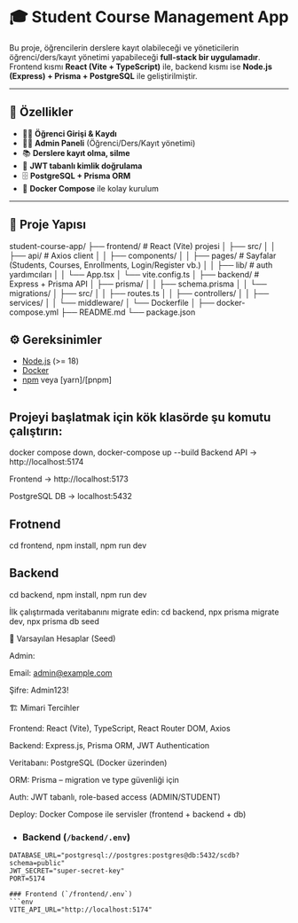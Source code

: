 # 🎓 Student Course Management App

Bu proje, öğrencilerin derslere kayıt olabileceği ve yöneticilerin öğrenci/ders/kayıt yönetimi yapabileceği **full-stack bir uygulamadır**.  
Frontend kısmı **React (Vite + TypeScript)** ile, backend kısmı ise **Node.js (Express) + Prisma + PostgreSQL** ile geliştirilmiştir.  

---

## 🚀 Özellikler
- 👩‍🎓 **Öğrenci Girişi & Kaydı**
- 🧑‍💼 **Admin Paneli** (Öğrenci/Ders/Kayıt yönetimi)
- 📚 **Derslere kayıt olma, silme**
- 🔐 **JWT tabanlı kimlik doğrulama**
- 🗄 **PostgreSQL + Prisma ORM**
- 🐳 **Docker Compose** ile kolay kurulum

---

## 📂 Proje Yapısı

student-course-app/
├── frontend/ # React (Vite) projesi
│ ├── src/
│ │ ├── api/ # Axios client
│ │ ├── components/
│ │ ├── pages/ # Sayfalar (Students, Courses, Enrollments, Login/Register vb.)
│ │ ├── lib/ # auth yardımcıları
│ │ └── App.tsx
│ └── vite.config.ts
│
├── backend/ # Express + Prisma API
│ ├── prisma/
│ │ ├── schema.prisma
│ │ └── migrations/
│ ├── src/
│ │ ├── routes.ts
│ │ ├── controllers/
│ │ ├── services/
│ │ └── middleware/
│ └── Dockerfile
│
├── docker-compose.yml
├── README.md
└── package.json

## ⚙️ Gereksinimler
- [Node.js](https://nodejs.org/) (>= 18)
- [Docker](https://www.docker.com/)
- [npm](https://www.npmjs.com/) veya [yarn]/[pnpm]
- 

## Projeyi başlatmak için kök klasörde şu komutu çalıştırın:
docker compose down,
docker-compose up --build
Backend API → http://localhost:5174

Frontend → http://localhost:5173

PostgreSQL DB → localhost:5432

## Frotnend
cd frontend,
npm install,
npm run dev

## Backend 
cd backend,
npm install,
npm run dev

 İlk çalıştırmada veritabanını migrate edin:
 cd backend,
npx prisma migrate dev,
npx prisma db seed

👤 Varsayılan Hesaplar (Seed)

Admin:

Email: admin@example.com

Şifre: Admin123!


🏗 Mimari Tercihler

Frontend: React (Vite), TypeScript, React Router DOM, Axios

Backend: Express.js, Prisma ORM, JWT Authentication

Veritabanı: PostgreSQL (Docker üzerinden)

ORM: Prisma – migration ve type güvenliği için

Auth: JWT tabanlı, role-based access (ADMIN/STUDENT)

Deploy: Docker Compose ile servisler (frontend + backend + db)




- ### Backend (`/backend/.env`)
```env
DATABASE_URL="postgresql://postgres:postgres@db:5432/scdb?schema=public"
JWT_SECRET="super-secret-key"
PORT=5174

### Frontend (`/frontend/.env`)
```env
VITE_API_URL="http://localhost:5174" 


      


